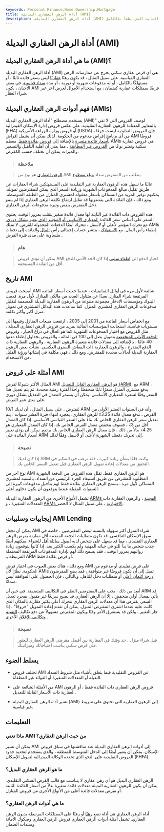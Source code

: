 ```yaml
---
keywords: Personal Finance,Home Ownership,Mortgage
title: أداة الرهن العقاري البديلة (AMI)
description: أداة الرهن العقاري البديلة (AMI) هي أي قرض رهن عقاري سكني بشروط مختلفة عن الرهن العقاري ذي السعر الثابت الذي يطفأ بالكامل.
---
```


# أداة الرهن العقاري البديلة (AMI)
## ما هي أداة الرهن العقاري البديلة (AMI)؟

أداة الرهن العقاري البديلة (AMI) هي أي قرض عقاري سكني يخرج عن ممارسات الرهن العقاري القياسية. على سبيل المثال ، قد يكون رهنًا [عقاريًا](/mortgage) ليس بسعر فائدة ثابتًا ، أو مستهلكًا بالكامل ، أو له مدفوعات شهرية أو دورية ، أو مدة [سداد قياسية](/repayment). في بعض الأحيان ، يكون AMI قرضًا بممتلكات عقارية [كضمان](/collateral) ، مع استخدام الأموال لغرض آخر غير شراء العقار.

## فهم أدوات الرهن العقاري البديلة (AMIs)

يستخدم مصطلح "أداة الرهن العقاري البديلة (AMI)" لوصف القروض التي لا تفي بالمعايير المعتادة للرهون العقارية التقليدية. على عكس قروض إدارة الإسكان الفيدرالية (FHA) أو قروض وزارة الزراعة الأمريكية (USDA) ، فإن القروض التقليدية ليست جزءًا من أي برنامج إقراض مدعوم من الحكومة. لذلك يمكن أن يشمل إقراض AMI قروضًا [بأسعار فائدة متغيرة](/variableinterestrate) بالإضافة إلى [قروض بفائدة فقط](/interestonlymortgage). معظم AMIs هي قروض عقارية سكنية وتعتبر نوعًا من [القروض غير المطابقة](/non_conforming) ، مما يعني أن أهلية التأهيل والتسعير والميزات يمكن أن تختلف حسب المُقرض.

> ### ملاحظة

> [الرهن العقاري](/balloon-mortgage) هو نوع من AMI يتطلب من المقترض سداد [مبلغ مقطوع](/lump-sum-payment).

>

غالبًا ما تسهل هذه الرهون العقارية غير التقليدية على المستهلكين شراء العقارات عن طريق تقليل مبالغ المدفوعات الشهرية وزيادة السعر الذي يمكن للمقترضين تمويله. يمكنهم توفير المزيد من المساكن بأسعار معقولة لمشتري المنازل من الطبقة المتوسطة. ومع ذلك ، فإن الفائدة التي يقدمونها قد تقابل ارتفاع تكلفة الرهن العقاري إذا لم ينمو دخل المقترض بنفس وتيرة مدفوعات الرهن العقاري.

هذه القروض ذات الفائدة غير الثابتة لها معدل فائدة متغير يتقلب بمرور الوقت. يحتوي السعر على أساس سعر الفائدة [المعياري الأساسي أو المؤشر الذي يتغير بشكل دوري.](/benchmark) مع تحرك المؤشر لأعلى أو لأسفل ، تتحرك أيضًا الدفعات المجدولة للقرض. لا تملك AMIs إطفاء رأس المال. مع [الاستهلاك](/amortization) ، ينتشر حساب إجمالي رأس [المال](/principal) والفائدة إلى دفعات متساوية على مدى فترة القرض [.](/interest)

> ### هام

> يمكن أن تؤدي قروض AMI لخيار الدفع إلى [إطفاء سلبي](/negativeamortization) إذا كان الحد الأدنى للدفع أقل من الفائدة المستحقة.

>

## تاريخ AMI

أصبحت قروض AMI شائعة لأول مرة في أوائل الثمانينيات ، عندما جعلت أسعار الفائدة المرتفعة شراء المنازل بعيدًا عن متناول العديد من مالكي المنازل لأول مرة. قدمت البنوك ومؤسسات الادخار مجموعة متنوعة من الرهون العقارية البديلة المصممة لتقليل مدفوعات الرهن العقاري لمشتري المنزل. كما ساعدت هذه البدائل المشتري في تمويل منزل أكبر وأكثر تكلفة.

مع انخفاض أسعار الفائدة من 2001 إلى 2005 ، ارتفعت مبيعات المنازل وقيمها إلى مستويات قياسية. استجابت المؤسسات المالية بمزيد من قروض الرهن العقاري البديلة ، مثل القروض مع اختيار المدفوعات الشهرية كما هو الحال في ذراع الخيار ، وقروض [الدفعة الأولى المنخفضة](/down_payment) بتمويل يصل إلى 100 في المائة ، والقروض بجداول إطفاء مدتها 40 عامًا ، بالإضافة إلى معدلات فائدة متغيرة الرهون العقارية ، والرهون العقارية ذات الدفع المتدرج ، والرهون العقارية ذات المعاش السنوي العكسي. نشأت بعض الرهون العقارية البديلة لحالات محددة للمقترض. ومع ذلك ، فهي مكلفة في إنشائها ورؤية القليل من الاستخدام.

## أمثلة على قروض AMI

المثال الأكثر شيوعًا لقرض AMI هو [الرهن العقاري القابل للتعديل (ARM)](/arm). مع ARM ، يدفع مشتري المنزل سعرًا ثابتًا منخفضًا واحدًا لفترة زمنية محددة. ثم يتم تعديل هذا السعر وفقًا لسعره المعياري الأساسي. يمكن أن يستمر المعدل في التعديل بشكل دوري على مدى عمر القرض.

لنفترض ، على سبيل المثال ، أن لديك 10/1 ARM وأنه في السنوات العشر الأولى من القرض ، تدفع معدل فائدة 3.25٪ للرهن العقاري. بمجرد انتهاء فترة العشر سنوات ، يتم تعديل سعر الرهن العقاري الخاص بك بناءً على السعر القياسي الأساسي. إذا كان المعدل أقل من 3٪ ، فسوف ينخفض معدل القرض الخاص بك. إذا كان المعدل المعياري هو 4.25٪ بدلاً من ذلك ، فإن معدل الرهن العقاري الخاص بك يرتفع. يمكن أن يؤدي تغيير أسعار الفائدة على ARM إلى تحريك دفعتك الشهرية لأعلى أو لأسفل وفقًا لذلك.

> ### نصيحة

> إذا كان لديك ARM وكنت قلقًا بشأن زيادة كبيرة ، فقد ترغب في التفكير في التحقق من معدلات إعادة تمويل الرهن العقاري قبل تعديل السعر الخاص بك.

>

نوع آخر من AMI هو الرهن العقاري فقط. تقلل هذه القروض من الدفعة الشهرية المطلوبة للمقترض عن طريق استبعاد الجزء الرئيسي من السداد. بالنسبة لمشتري المساكن لأول مرة ، يسمح الرهن العقاري بفائدة فقط لهم بتأجيل مدفوعات كبيرة إلى السنوات المقبلة عندما يتوقعون أن يكون دخلهم أعلى.

تشمل الأنواع الأخرى من الرهون العقارية البديلة [ARMs الهجينة](/hybridarm) ، والرهون العقارية ذات المعدلات المتغيرة ، و [ARMs الاختيارية](/option_arm) ، على سبيل المثال لا الحصر.

## إيجابيات وسلبيات AMI Lending

يمكن أن تجعل AMI شراء المنزل أكثر سهولة بالنسبة لبعض المقترضين ، خاصة في سوق الإسكان التنافسي. قد تكون متطلبات الدفعة المقدمة أقل مقارنة بقرض الرهن العقاري التقليدي ، مما قد يسهل على شخص لديه [أصول سائلة أقل](/liquidasset) للشراء. يمكنهم أيضًا جذب شخص ما بدأ للتو في حياته المهنية ولم يكسب الكثير بعد. إذا كانوا يتوقعون زيادة رواتبهم بمرور الوقت ، فقد يسمح ذلك لهم بإدارة المدفوعات المرتفعة المحتملة المرتبطة بـ ARM أو قرض بفائدة فقط.

ومع ذلك ، هناك بعض العيوب في اختيار قرض AMI على قرض تقليدي أو مدعوم من الحكومة. نظرًا لأن AMIs تميل إلى أن تكون قروضًا غير متوافقة ، فقد يضع المقرضون [درجة ائتمان أعلى](/credit_score) أو متطلبات دخل للتأهل. وبالتالي ، فإن الحصول على الموافقة ليس ضمانًا.

أبعد من ذلك ، يجب على المقترضين النظر في التكاليف المتضمنة. في حين أن ARM قد يأتي بمعدل أولي منخفض ، إلا أن الرهن العقاري قد يصبح سريعًا غير مقبول بمجرد تعديل السعر. يفترض هذا أن معدلات الرهن العقاري تتحرك أعلى بكثير مقارنة بالمكان الذي كانت عليه عندما اشترى المقترض المنزل. يمكن أن تقدم إعادة التمويل "خروجًا" ، إذا جاز التعبير ، ولكن قد يستغرق الأمر وقتًا ويكون المقترض مسؤولاً عن دفع تكاليف [التقييم](/appraisal) [وتكاليف الإغلاق](/closingcosts) الأخرى .

> ### نصيحة

> قبل شراء منزل ، خذ وقتك في المقارنة بين أفضل مقرضي الرهن العقاري للعثور على قرض سكني يناسب احتياجاتك وميزانيتك.

>

## يسلط الضوء

- تختلف قروض AMI عن القروض التقليدية فيما يتعلق بأشياء مثل شروط السداد البديلة أو المعدلات المتغيرة أو الفوائد غير المطفأة.

- من الأمثلة الشائعة على AMI قروض الرهن العقاري ذات الفائدة فقط ، أو الرهون العقارية ذات الأسعار القابلة للتعديل.

- تشير أداة الرهن العقاري البديلة (AMI) إلى الرهون العقارية التي تحتوي على شروط غير قياسية.

## التعليمات

### ماذا تعني AMI من حيث الرهن العقاري؟

يمكن أن تشير AMI إلى أدوات الرهن العقاري البديلة عند مناقشتها في سياق قروض الإسكان. يمكن أن يشير أيضًا إلى الدخل المتوسط للمنطقة ، والذي يستخدم لتحديد حدود القروض التقليدية على النحو الذي تحدده الوكالة الفيدرالية لتمويل الإسكان (FHFA).

### ما هو الرهن العقاري البديل؟

الرهن العقاري البديل هو أي رهن عقاري لا يتناسب مع قالب القرض السكني التقليدي. يمكن أن يكون للرهون العقارية البديلة معدلات فائدة متغيرة بدلاً من أسعار الفائدة الثابتة أو تفرض معدلات فائدة أعلى من الأنواع الأخرى من قروض المنازل.

### ما هي أدوات الرهن العقاري؟

أداة الرهن العقاري هي أداة تضع [رهنًا](/lien) أو رهنًا على الممتلكات المرتبطة بديون الرهن العقاري. تشمل أمثلة أدوات الرهن العقاري قروض الرهن العقاري وصكوك الأمانة وسندات الضمان.

